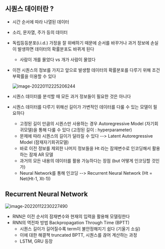 ## 시퀀스 데이터란 ?

- 시간 순서에 따라 나열된 데이터

- 소리, 문자열, 주가 등의 데이터

- 독립등등분포(i.i.d.) 가정을 잘 위배하기 때문에 순서를 바꾸거나 과거 정보에 손실이 발생하면 데이터의 확률분포도 바뀌게 된다

  - 사람이 개를 물었다 vs 개가 사람이 물었다

- 이전 시퀀스의 정보를 가지고 앞으로 발생할 데이터의 확률분포를 다루기 위해 조건부확률을 이용할 수 있다

  ![image-20220112225206244](C:\Users\user\AppData\Roaming\Typora\typora-user-images\image-20220112225206244.png)

- 시퀀스 데이터를 분석할 때 모든 과거 정보들이 필요한 것은 아니다

- 시퀀스 데이터를 다루기 위해선 길이가 가변적인 데이터를 다룰 수 있는 모델이 필요하다

  - 고정된 길이 만큼의 시퀀스만 사용하는 경우 Autoregressive Model (자기회귀모델)을 통해 다룰 수 있다 (고정된 길이 : hyperparameter)
  - 문제에 따라 시퀀스의 길이가 달라질 수 있다 --> Latent Autoregressive Model (잠재자기회귀모델)
  - 바로 이전 정보를 제외한 나머지 정보들을 Ht 라는 잠재변수로 인코딩해서 활용하는 잠재 AR 모델
  - 과거의 모든 내용의 데이터를 활용 가능하다는 장점 (but 어떻게 인코딩할 것인가)
  - Neural Network를 통해 인코딩 --> Recurrent Neural Network (Ht = Net(Ht-1, Xt-1))



## Recurrent Neural Network

![image-20220112230227490](C:\Users\user\AppData\Roaming\Typora\typora-user-images\image-20220112230227490.png)

- RNN은 이전 순서의 잠재변수와 현재의 입력을 활용해 모델링한다
- RNN의 역전파 방법 Backpropagation Through Time (BPTT)
  - 시퀀스 길이가 길어질수록 term이 불안정해지기 쉽다 (기울기 소실)
  - 이에 대한 해결책 truncated BPTT, 시퀀스를 끊어 계산하는 과정 
  - LSTM, GRU 등장



